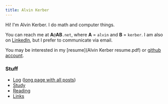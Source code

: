 ```yaml
---
title: Alvin Kerber
---
```


Hi! I'm Alvin Kerber. I do math and computer things.

You can reach me at **A**`@`**AB**`.net`, where **A** = `alvin` and **B**
= ``kerber``.  I am also on
[LinkedIn](https://www.linkedin.com/in/alvin-kerber-1576688a/), but I prefer to
communicate via email.

You may be interested in my [resume](Alvin Kerber resume.pdf)
or [github account](https://github.com/akerber47/).

### Stuff

- [Log](archive.html) ([long page with all posts](log.html))
- [Study](study.html)
- [Reading](reading.html)
- [Links](links.html)
